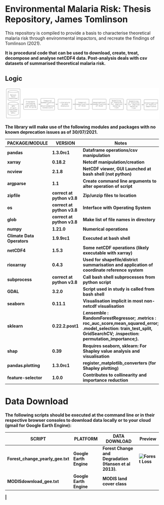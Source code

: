 # Environmental Malaria Risk: Thesis Repository, James Tomlinson

This repository is compiled to provide a basis to characterise theoretical malaria risk through environmental impactors, and recreate the findings of Tomlinson (2021). <b>

It is procedural code that can be used to download, create, treat, decompose and analyse netCDF4 data. Post-analysis deals with csv datasets of summarised theoretical malaria risk. <b>

## Logic <b>
  
  ![Logic Diagram](/diagrams/diagram_for_readme.png)

The library will make use of the following modules and packages with no known deprecation issues as of 30/07/2021.
 

|  PACKAGE/MODULE |  VERSION  | Notes|
|------------|-----------|---------------------------------------------|
| pandas     | 1.3.0rc1  |    Dataframe operations/csv manipulation                                         |
| xarray     | 0.18.2    |     Netcdf manipulation/creation                                      |
| ncview     | 2.1.8     | NetCDF viewer, GUI Launched at bash shell (not python)|
| argparse   | 1.1       |  Create command line arguments to alter operation of script                                           |
| zipfile    | correct at python v3.8| Zip/unzip files to location|
| os         | correct at python v3.8| Interface with Operating System |
| glob       | correct at python v3.8| Make list of file names in directory|
| numpy      | 1.21.0    | Numerical operations |
| Climate Data Operators |1.9.9rc1| Executed at bash shell|
| netCDF4    | 1.5.3| Some netCDF operations (likely executable with xarray) |
| rioxarray  | 0.4.3 | Used for shapefile/district summarisation and application of coordinate reference system |
| subprocess | correct at python v3.8| Call bash shell subprocesses from python script|
| GDAL  | 3.2.0 | Script used in study is called from bash shell| 
| seaborn | 0.11.1 | Visualisation implicit in most non-netcdf visualisation |
| sklearn | 0.22.2.post1 | (.ensemble : RandomForestRegressor;<b> .metrics : roc_auc_score,mean_squared_error; <b> .model_selection: train_test_split, GridSearchCV; <b> .inspection: permutation_importance;).|
| shap | 0.39 | Requires seaborn, sklearn: For Shapley value analysis and visualisation |
| pandas.plotting | 1.3.0rc1 | register_matplotlib_converters (for Shapley plotting)| 
| feature-selector | 1.0.0 | Contributes to collinearity and importance reduction |
  

# Data Download

  The following scripts should be executed at the command line or in their respective browser consoles to download data locally or to your cloud (gmail for Google Earth Engine):
  
  | SCRIPT | PLATFORM | DATA DOWNLOAD | Preview |
  |--------|----------|---------------|---------|
  | Forest_change_yearly_gee.txt | Google Earth Engine | Forest Change and Degradation (Hansen et al 2013).|   ![Forest Loss](/diagrams/Capture.png)
  | MODISdownload_gee.txt | Google Earth Engine | MODIS land cover class |
  |
  
 
